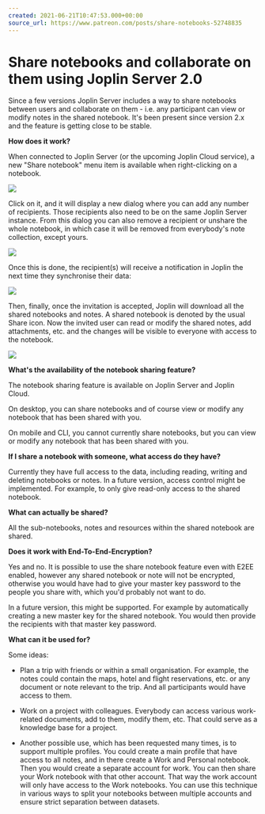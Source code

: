 ```yaml
---
created: 2021-06-21T10:47:53.000+00:00
source_url: https://www.patreon.com/posts/share-notebooks-52748835
---
```


# Share notebooks and collaborate on them using Joplin Server 2.0

Since a few versions Joplin Server includes a way to share notebooks between users and collaborate on them - i.e. any participant can view or modify notes in the shared notebook. It's been present since version 2.x and the feature is getting close to be stable.

**How does it work?**

When connected to Joplin Server (or the upcoming Joplin Cloud service), a new "Share notebook" menu item is available when right-clicking on a notebook.

![](https://raw.githubusercontent.com/laurent22/joplin/dev/Assets/WebsiteAssets/images/news/20210621-104753_0.png)

Click on it, and it will display a new dialog where you can add any number of recipients. Those recipients also need to be on the same Joplin Server instance. From this dialog you can also remove a recipient or unshare the whole notebook, in which case it will be removed from everybody's note collection, except yours.

![](https://raw.githubusercontent.com/laurent22/joplin/dev/Assets/WebsiteAssets/images/news/20210621-104753_1.png)

Once this is done, the recipient(s) will receive a notification in Joplin the next time they synchronise their data:

![](https://raw.githubusercontent.com/laurent22/joplin/dev/Assets/WebsiteAssets/images/news/20210621-104753_2.png)

Then, finally, once the invitation is accepted, Joplin will download all the shared notebooks and notes. A shared notebook is denoted by the usual Share icon. Now the invited user can read or modify the shared notes, add attachments, etc. and the changes will be visible to everyone with access to the notebook.

![](https://raw.githubusercontent.com/laurent22/joplin/dev/Assets/WebsiteAssets/images/news/20210621-104753_3.png)

**What's the availability of the notebook sharing feature?**

The notebook sharing feature is available on Joplin Server and Joplin Cloud.

On desktop, you can share notebooks and of course view or modify any notebook that has been shared with you.

On mobile and CLI, you cannot currently share notebooks, but you can view or modify any notebook that has been shared with you.

**If I share a notebook with someone, what access do they have?**

Currently they have full access to the data, including reading, writing and deleting notebooks or notes. In a future version, access control might be implemented. For example, to only give read-only access to the shared notebook.

**What can actually be shared?**

All the sub-notebooks, notes and resources within the shared notebook are shared.

**Does it work with End-To-End-Encryption?**

Yes and no. It is possible to use the share notebook feature even with E2EE enabled, however any shared notebook or note will not be encrypted, otherwise you would have had to give your master key password to the people you share with, which you'd probably not want to do.

In a future version, this might be supported. For example by automatically creating a new master key for the shared notebook. You would then provide the recipients with that master key password.

**What can it be used for?**

Some ideas:

- Plan a trip with friends or within a small organisation. For example, the notes could contain the maps, hotel and flight reservations, etc. or any document or note relevant to the trip. And all participants would have access to them.

- Work on a project with colleagues. Everybody can access various work-related documents, add to them, modify them, etc. That could serve as a knowledge base for a project.

- Another possible use, which has been requested many times, is to support multiple profiles. You could create a main profile that have access to all notes, and in there create a Work and Personal notebook. Then you would create a separate account for work. You can then share your Work notebook with that other account. That way the work account will only have access to the Work notebooks. You can use this technique in various ways to split your notebooks between multiple accounts and ensure strict separation between datasets.
